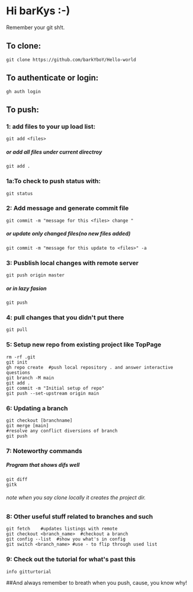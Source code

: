 # Hi barKys :-)
Remember your git sh!t.

## To clone:
```
git clone https://github.com/barkYboY/Hello-world
```
## To authenticate or login:
```
gh auth login
```

## To push:

###  1: add files to your up load list:
```
git add <files>
```
##### or add all files under current directroy
```
git add .
```
### 1a:To check <files> to push status with:
```
git status
```

### 2: Add message and generate commit file
```
git commit -m "message for this <files> change "
```
##### or update only changed files(no new files added)
```
git commit -m "message for this update to <files>" -a
```
### 3: Pusblish local changes with remote server
```
git push origin master
```
##### or in lazy fasion
```
git push
```
### 4: pull changes that you didn't put there
```
git pull
```

### 5: Setup new repo from existing project like TopPage
```
rm -rf .git
git init
gh repo create  #push local repository . and answer interactive questions
git branch -M main
git add .
git commit -m "Initial setup of repo"
git push --set-upstream origin main
```
### 6: Updating a branch
```
git checkout [branchname]
git merge [main]
#resolve any conflict diversions of branch
git push
```
### 7: Noteworthy commands
##### Program that shows difs well
```
git diff
gitk
```
###### note when you say clone locally it creates the project dir.

### 8: Other useful stuff related to branches and such
```
git fetch    #updates listings with remote
git checkout <branch_name>  #checkout a branch
git config --list  #show you what's in config
git switch <branch_name> #use - to flip through used list
```
### 9: Check out the tutorial for what's past this
```
info gitturtorial
```

##And always remember to breath when you push, cause, you know why!
